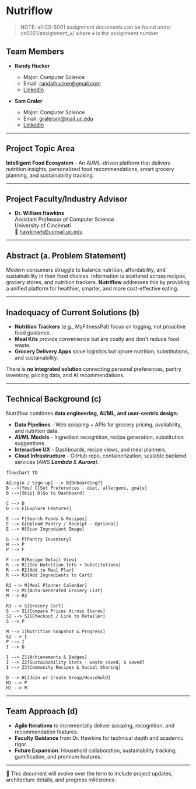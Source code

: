 # Nutriflow

> NOTE: all CS-5001 assignment documents can be found under cs5001/assignment_`#`/ where `#` is the assignment number

## Team Members

- **Randy Hucker**

  - Major: Computer Science
  - Email: [randalhucker@gmail.com](mailto:randalhucker@gmail.com)
  - [LinkedIn](https://www.linkedin.com/in/randy-hucker)

- **Sam Graler**

  - Major: Computer Science
  - Email: [gralersm@mail.uc.edu](mailto:gralersm@mail.uc.edu)
  - [LinkedIn](https://www.linkedin.com/in/sam-graler)

---

## Project Topic Area

**Intelligent Food Ecosystem** - An AI/ML-driven platform that delivers nutrition insights, personalized food recommendations, smart grocery planning, and sustainability tracking.

---

## Project Faculty/Industry Advisor

- **Dr. William Hawkins**  
  Assistant Professor of Computer Science  
  University of Cincinnati  
  📧 [hawkinwh@ucmail.uc.edu](mailto:hawkinwh@ucmail.uc.edu)

---

## Abstract (a. Problem Statement)

Modern consumers struggle to balance nutrition, affordability, and sustainability in their food choices. Information is scattered across recipes, grocery stores, and nutrition trackers. **Nutriflow** addresses this by providing a unified platform for healthier, smarter, and more cost-effective eating.

---

## Inadequacy of Current Solutions (b)

- **Nutrition Trackers** (e.g., MyFitnessPal) focus on logging, not proactive food guidance.
- **Meal Kits** provide convenience but are costly and don't reduce food waste.
- **Grocery Delivery Apps** solve logistics but ignore nutrition, substitutions, and sustainability.

There is **no integrated solution** connecting personal preferences, pantry inventory, pricing data, and AI recommendations.

---

## Technical Background (c)

Nutriflow combines **data engineering, AI/ML, and user-centric design**:

- **Data Pipelines** - Web scraping + APIs for grocery pricing, availability, and nutrition data.
- **AI/ML Models** - Ingredient recognition, recipe generation, substitution suggestions.
- **Interactive UX** - Dashboards, recipe views, and meal planners.
- **Cloud Infrastructure** - GitHub repo, containerization, scalable backend services _(AWS **Lambda** & **Aurora**)_.

```mermaid
flowchart TD

A[Login / Sign-up] --> B{Onboarding?}
B -->|Yes| C[Set Preferences - diet, allergens, goals]
B -->|Skip| D[Go to Dashboard]

C --> D
D --> E[Explore Features]

E --> F[Search Foods & Recipes]
E --> G[Upload Pantry / Receipt - Optional]
E --> H[Scan Ingredient Image]

G --> P[Pantry Inventory]
H --> P
P --> F

F --> R[Recipe Detail View]
R --> R1[See Nutrition Info + Substitutions]
R --> R2[Add to Meal Plan]
R --> R3[Add Ingredients to Cart]

R2 --> M[Meal Planner Calendar]
M --> M1[Auto-Generated Grocery List]
M --> R3

R3 --> S[Grocery Cart]
S --> S1[Compare Prices Across Stores]
S1 --> S2[Checkout / Link to Retailer]
S --> P

M --> I[Nutrition Snapshot & Progress]
S2 --> I
P --> I
I --> D

I --> Z1[Achievements & Badges]
I --> Z2[Sustainability Stats - waste saved, $ saved]
I --> Z3[Community Recipes & Social Sharing]

D --> H1[Join or Create Group/Household]
H1 --> P
H1 --> M
```

---

## Team Approach (d)

- **Agile Iterations** to incrementally deliver scraping, recognition, and recommendation features.
- **Faculty Guidance** from Dr. Hawkins for technical depth and academic rigor.
- **Future Expansion**: Household collaboration, sustainability tracking, gamification, and premium features.

---

📌 This document will evolve over the term to include project updates, architecture details, and progress milestones.
